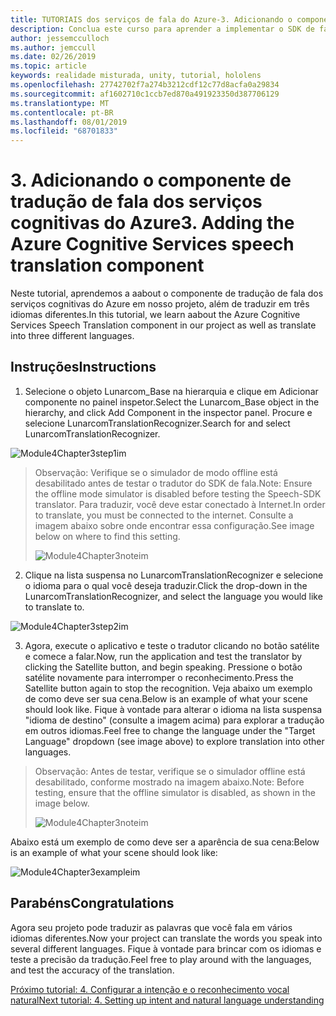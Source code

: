 ```yaml
---
title: TUTORIAIS dos serviços de fala do Azure-3. Adicionando o componente de tradução de fala dos serviços cognitivas do Azure
description: Conclua este curso para aprender a implementar o SDK de fala do Azure em um aplicativo de realidade misturada.
author: jessemcculloch
ms.author: jemccull
ms.date: 02/26/2019
ms.topic: article
keywords: realidade misturada, unity, tutorial, hololens
ms.openlocfilehash: 27742702f7a274b3212cdf12c77d8acfa0a29834
ms.sourcegitcommit: af1602710c1ccb7ed870a491923350d387706129
ms.translationtype: MT
ms.contentlocale: pt-BR
ms.lasthandoff: 08/01/2019
ms.locfileid: "68701833"
---
```

# <a name="3-adding-the-azure-cognitive-services-speech-translation-component"></a><span data-ttu-id="30dcc-105">3. Adicionando o componente de tradução de fala dos serviços cognitivas do Azure</span><span class="sxs-lookup"><span data-stu-id="30dcc-105">3. Adding the Azure Cognitive Services speech translation component</span></span>

<span data-ttu-id="30dcc-106">Neste tutorial, aprendemos a aabout o componente de tradução de fala dos serviços cognitivas do Azure em nosso projeto, além de traduzir em três idiomas diferentes.</span><span class="sxs-lookup"><span data-stu-id="30dcc-106">In this tutorial, we learn aabout the Azure Cognitive Services Speech Translation component in our project as well as translate into three different languages.</span></span> 

## <a name="instructions"></a><span data-ttu-id="30dcc-107">Instruções</span><span class="sxs-lookup"><span data-stu-id="30dcc-107">Instructions</span></span>

1. <span data-ttu-id="30dcc-108">Selecione o objeto Lunarcom_Base na hierarquia e clique em Adicionar componente no painel inspetor.</span><span class="sxs-lookup"><span data-stu-id="30dcc-108">Select the Lunarcom_Base object in the hierarchy, and click Add Component in the inspector panel.</span></span> <span data-ttu-id="30dcc-109">Procure e selecione LunarcomTranslationRecognizer.</span><span class="sxs-lookup"><span data-stu-id="30dcc-109">Search for and select LunarcomTranslationRecognizer.</span></span>

![Module4Chapter3step1im](images/module4chapter3step1im.PNG)

> <span data-ttu-id="30dcc-111">Observação: Verifique se o simulador de modo offline está desabilitado antes de testar o tradutor do SDK de fala.</span><span class="sxs-lookup"><span data-stu-id="30dcc-111">Note: Ensure the offline mode simulator is disabled before testing the Speech-SDK translator.</span></span> <span data-ttu-id="30dcc-112">Para traduzir, você deve estar conectado à Internet.</span><span class="sxs-lookup"><span data-stu-id="30dcc-112">In order to translate, you must be connected to the internet.</span></span> <span data-ttu-id="30dcc-113">Consulte a imagem abaixo sobre onde encontrar essa configuração.</span><span class="sxs-lookup"><span data-stu-id="30dcc-113">See image below on where to find this setting.</span></span> 
>
> ![Module4Chapter3noteim](images/module4chapter3noteim.PNG)

2. <span data-ttu-id="30dcc-115">Clique na lista suspensa no LunarcomTranslationRecognizer e selecione o idioma para o qual você deseja traduzir.</span><span class="sxs-lookup"><span data-stu-id="30dcc-115">Click the drop-down in the LunarcomTranslationRecognizer, and select the language you would like to translate to.</span></span>

![Module4Chapter3step2im](images/module4chapter3step2im.PNG)

3. <span data-ttu-id="30dcc-117">Agora, execute o aplicativo e teste o tradutor clicando no botão satélite e comece a falar.</span><span class="sxs-lookup"><span data-stu-id="30dcc-117">Now, run the application and test the translator by clicking the Satellite button, and begin speaking.</span></span> <span data-ttu-id="30dcc-118">Pressione o botão satélite novamente para interromper o reconhecimento.</span><span class="sxs-lookup"><span data-stu-id="30dcc-118">Press the Satellite button again to stop the recognition.</span></span> <span data-ttu-id="30dcc-119">Veja abaixo um exemplo de como deve ser sua cena.</span><span class="sxs-lookup"><span data-stu-id="30dcc-119">Below is an example of what your scene should look like.</span></span> <span data-ttu-id="30dcc-120">Fique à vontade para alterar o idioma na lista suspensa "idioma de destino" (consulte a imagem acima) para explorar a tradução em outros idiomas.</span><span class="sxs-lookup"><span data-stu-id="30dcc-120">Feel free to change the language under the "Target Language" dropdown (see image above) to explore translation into other languages.</span></span>

> <span data-ttu-id="30dcc-121">Observação: Antes de testar, verifique se o simulador offline está desabilitado, conforme mostrado na imagem abaixo.</span><span class="sxs-lookup"><span data-stu-id="30dcc-121">Note: Before testing, ensure that the offline simulator is disabled, as shown in the image below.</span></span>
>
> ![Module4Chapter3noteim](images/module4chapter3noteim.PNG)

<span data-ttu-id="30dcc-123">Abaixo está um exemplo de como deve ser a aparência de sua cena:</span><span class="sxs-lookup"><span data-stu-id="30dcc-123">Below is an example of what your scene should look like:</span></span>

![Module4Chapter3exampleim](images/module4chapter3exampleim.PNG)

## <a name="congratulations"></a><span data-ttu-id="30dcc-125">Parabéns</span><span class="sxs-lookup"><span data-stu-id="30dcc-125">Congratulations</span></span>

<span data-ttu-id="30dcc-126">Agora seu projeto pode traduzir as palavras que você fala em vários idiomas diferentes.</span><span class="sxs-lookup"><span data-stu-id="30dcc-126">Now  your project can translate the words you speak into several different languages.</span></span> <span data-ttu-id="30dcc-127">Fique à vontade para brincar com os idiomas e teste a precisão da tradução.</span><span class="sxs-lookup"><span data-stu-id="30dcc-127">Feel free to play around with the languages, and test the accuracy of the translation.</span></span> 

[<span data-ttu-id="30dcc-128">Próximo tutorial: 4.  Configurar a intenção e o reconhecimento vocal natural</span><span class="sxs-lookup"><span data-stu-id="30dcc-128">Next tutorial: 4.  Setting up intent and natural language understanding</span></span>](mrlearning-speechSDK-ch4.md)

